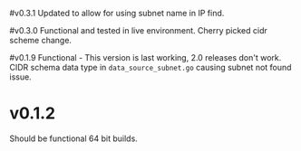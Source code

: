 #v0.3.1
Updated to allow for using subnet name in IP find.

#v0.3.0
Functional and tested in live environment. Cherry picked cidr scheme change.

#v0.1.9
Functional - This version is last working, 2.0 releases don't work.
CIDR schema data type in `data_source_subnet.go` causing subnet not found issue.

# v0.1.2
Should be functional 64 bit builds.
